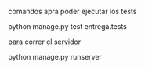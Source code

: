 comandos apra poder ejecutar los tests

python manage.py test entrega.tests

para correr el servidor

python manage.py runserver
